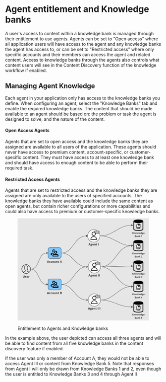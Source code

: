 # Agent entitlement and Knowledge banks

A user's access to content within a knowledge bank is managed through their entitlement to use agents. Agents can be set to "Open access" where all application users will have access to the agent and any knowledge banks the agent has access to, or can be set to "Restricted access" where only specific accounts and their members can access the agent and related content. Access to knowledge banks through the agents also controls what content users will see in the Content Discovery function of the knowledge workflow if enabled.

## Managing Agent Knowledge

Each agent in your application only has access to the knowledge banks you define. When configuring an agent, select the "Knowledge Banks" tab and enable the required knowledge banks. The content that should be made available to an agent should be based on: the problem or task the agent is designed to solve, and the nature of the content.

#### Open Access Agents

Agents that are set to open access and the knowledge banks they are assigned are available to all users of the application. These agents should never have access to premium content, account-specific, or customer-specific content. They must have access to at least one knowledge bank and should have access to enough content to be able to perform their required task.

#### Restricted Access Agents

Agents that are set to restricted access and the knowledge banks they are assigned are only available to the users of specified accounts. The knowledge banks they have available could include the same content as open agents, but contain richer configurations or more capabilities and could also have access to premium or customer-specific knowledge banks.

<figure><img src="../../../.gitbook/assets/image (11).png" alt=""><figcaption><p>Entitlement to Agents and Knowledge banks</p></figcaption></figure>

In the example above, the user depicted can access all three agents and will be able to find content from all five knowledge banks in the content discovery feature if enabled.

If the user was only a member of Account A, they would not be able to access Agent III or content from Knowledge Bank 5. Note that responses from Agent I will only be drawn from Knowledge Banks 1 and 2, even though the user is entitled to Knowledge Banks 3 and 4 through Agent II
